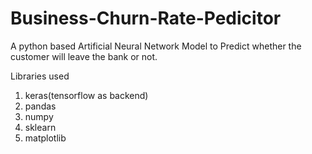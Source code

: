# Business-Churn-Rate-Pedicitor
A python based Artificial Neural Network Model to Predict whether the customer will leave the bank or not.

Libraries used
1. keras(tensorflow as backend)
2. pandas
3. numpy
4. sklearn
5. matplotlib
